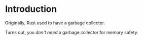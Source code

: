 # Introduction

Originally, Rust used to have a garbage collector.

Turns out, you _don't need_ a garbage collector for memory safety.
